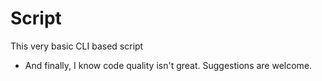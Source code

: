 #  Script

This very basic CLI based script 
- And finally, I know code quality isn't great. Suggestions are welcome.
